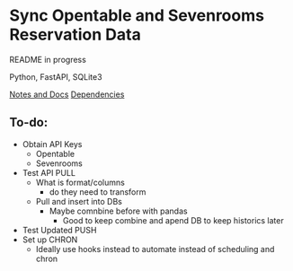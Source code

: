 # Sync Opentable and Sevenrooms Reservation Data
README in progress

Python, FastAPI, SQLite3

[Notes and Docs](notes.md)
[Dependencies](requirements.txt)


## To-do:
- Obtain API Keys
  - Opentable
  - Sevenrooms
- Test API PULL
  - What is format/columns
    - do they need to transform
  - Pull and insert into DBs
    - Maybe comnbine before with pandas
        - Good to keep combine and apend DB to keep historics later
- Test Updated PUSH
- Set up CHRON
  - Ideally use hooks instead to automate instead of scheduling and chron
